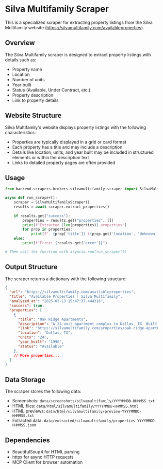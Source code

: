 # Silva Multifamily Scraper

This is a specialized scraper for extracting property listings from the Silva Multifamily website (https://silvamultifamily.com/availableproperties).

## Overview

The Silva Multifamily scraper is designed to extract property listings with details such as:
- Property name
- Location
- Number of units
- Year built
- Status (Available, Under Contract, etc.)
- Property description
- Link to property details

## Website Structure

Silva Multifamily's website displays property listings with the following characteristics:
- Properties are typically displayed in a grid or card format
- Each property has a title and may include a description
- Details like location, units, and year built may be included in structured elements or within the description text
- Links to detailed property pages are often provided

## Usage

```python
from backend.scrapers.brokers.silvamultifamily.scraper import SilvaMultifamilyScraper

async def run_scraper():
    scraper = SilvaMultifamilyScraper()
    results = await scraper.extract_properties()
    
    if results.get("success"):
        properties = results.get("properties", [])
        print(f"Extracted {len(properties)} properties")
        for prop in properties:
            print(f"- {prop['title']} ({prop.get('location', 'Unknown')})")
    else:
        print(f"Error: {results.get('error')}")

# Then call the function with asyncio.run(run_scraper())
```

## Output Structure

The scraper returns a dictionary with the following structure:

```json
{
  "url": "https://silvamultifamily.com/availableproperties",
  "title": "Available Properties | Silva Multifamily",
  "analyzed_at": "2025-03-13 15:47:37.444316",
  "success": true,
  "properties": [
    {
      "title": "Oak Ridge Apartments",
      "description": "A 24-unit apartment complex in Dallas, TX. Built in 1990.",
      "link": "https://silvamultifamily.com/properties/oak-ridge-apartments",
      "location": "Dallas, TX",
      "units": "24",
      "year_built": "1990",
      "status": "Available"
    },
    // More properties...
  ]
}
```

## Data Storage

The scraper stores the following data:
- Screenshots: `data/screenshots/silvamultifamily/YYYYMMDD-HHMMSS.txt`
- HTML files: `data/html/silvamultifamily/YYYYMMDD-HHMMSS.html`
- HTML previews: `data/html/silvamultifamily/preview-YYYYMMDD-HHMMSS.txt`
- Extracted data: `data/extracted/silvamultifamily/properties-YYYYMMDD-HHMMSS.json`

## Dependencies

- BeautifulSoup4 for HTML parsing
- httpx for async HTTP requests
- MCP Client for browser automation

